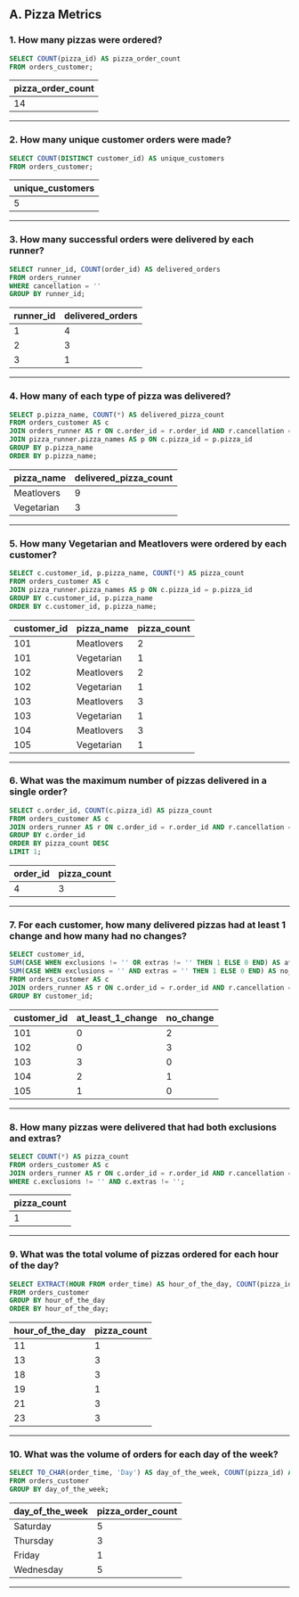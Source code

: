 ## A. Pizza Metrics

### 1. How many pizzas were ordered?

```sql
SELECT COUNT(pizza_id) AS pizza_order_count
FROM orders_customer;
```

| pizza_order_count |
| ----------------- |
| 14                |

---

### 2. How many unique customer orders were made?

```sql
SELECT COUNT(DISTINCT customer_id) AS unique_customers
FROM orders_customer;
```

| unique_customers |
| ---------------- |
| 5                |

---

### 3. How many successful orders were delivered by each runner?

```sql
SELECT runner_id, COUNT(order_id) AS delivered_orders
FROM orders_runner
WHERE cancellation = ''
GROUP BY runner_id;
```

| runner_id | delivered_orders |
| --------- | ---------------- |
| 1         | 4                |
| 2         | 3                |
| 3         | 1                |

---

### 4. How many of each type of pizza was delivered?

```sql
SELECT p.pizza_name, COUNT(*) AS delivered_pizza_count
FROM orders_customer AS c
JOIN orders_runner AS r ON c.order_id = r.order_id AND r.cancellation = ''
JOIN pizza_runner.pizza_names AS p ON c.pizza_id = p.pizza_id
GROUP BY p.pizza_name
ORDER BY p.pizza_name;
```

| pizza_name | delivered_pizza_count |
| ---------- | --------------------- |
| Meatlovers | 9                     |
| Vegetarian | 3                     |

---

### 5. How many Vegetarian and Meatlovers were ordered by each customer?

```sql
SELECT c.customer_id, p.pizza_name, COUNT(*) AS pizza_count
FROM orders_customer AS c
JOIN pizza_runner.pizza_names AS p ON c.pizza_id = p.pizza_id
GROUP BY c.customer_id, p.pizza_name
ORDER BY c.customer_id, p.pizza_name;
```

| customer_id | pizza_name | pizza_count |
| ----------- | ---------- | ----------- |
| 101         | Meatlovers | 2           |
| 101         | Vegetarian | 1           |
| 102         | Meatlovers | 2           |
| 102         | Vegetarian | 1           |
| 103         | Meatlovers | 3           |
| 103         | Vegetarian | 1           |
| 104         | Meatlovers | 3           |
| 105         | Vegetarian | 1           |

---

### 6. What was the maximum number of pizzas delivered in a single order?

```sql
SELECT c.order_id, COUNT(c.pizza_id) AS pizza_count
FROM orders_customer AS c
JOIN orders_runner AS r ON c.order_id = r.order_id AND r.cancellation = ''
GROUP BY c.order_id
ORDER BY pizza_count DESC
LIMIT 1;
```

| order_id | pizza_count |
| -------- | ----------- |
| 4        | 3           |

---

### 7. For each customer, how many delivered pizzas had at least 1 change and how many had no changes?

```sql
SELECT customer_id,
SUM(CASE WHEN exclusions != '' OR extras != '' THEN 1 ELSE 0 END) AS at_least_1_change,
SUM(CASE WHEN exclusions = '' AND extras = '' THEN 1 ELSE 0 END) AS no_change
FROM orders_customer AS c
JOIN orders_runner AS r ON c.order_id = r.order_id AND r.cancellation = ''
GROUP BY customer_id;
```

| customer_id | at_least_1_change | no_change |
| ----------- | ----------------- | --------- |
| 101         | 0                 | 2         |
| 102         | 0                 | 3         |
| 103         | 3                 | 0         |
| 104         | 2                 | 1         |
| 105         | 1                 | 0         |

---

### 8. How many pizzas were delivered that had both exclusions and extras?

```sql
SELECT COUNT(*) AS pizza_count
FROM orders_customer AS c
JOIN orders_runner AS r ON c.order_id = r.order_id AND r.cancellation = ''
WHERE c.exclusions != '' AND c.extras != '';
```

| pizza_count |
| ----------- |
| 1           |

---

### 9. What was the total volume of pizzas ordered for each hour of the day?

```sql
SELECT EXTRACT(HOUR FROM order_time) AS hour_of_the_day, COUNT(pizza_id) AS pizza_count
FROM orders_customer
GROUP BY hour_of_the_day
ORDER BY hour_of_the_day;
```

| hour_of_the_day | pizza_count |
| --------------- | ----------- |
| 11              | 1           |
| 13              | 3           |
| 18              | 3           |
| 19              | 1           |
| 21              | 3           |
| 23              | 3           |

---

### 10. What was the volume of orders for each day of the week?

```sql
SELECT TO_CHAR(order_time, 'Day') AS day_of_the_week, COUNT(pizza_id) AS pizza_order_count
FROM orders_customer
GROUP BY day_of_the_week;
```

| day_of_the_week | pizza_order_count |
| --------------- | ----------------- |
| Saturday        | 5                 |
| Thursday        | 3                 |
| Friday          | 1                 |
| Wednesday       | 5                 |

---
